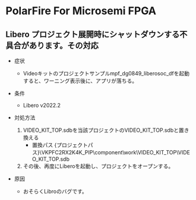 # PolarFire For Microsemi FPGA


## Libero プロジェクト展開時にシャットダウンする不具合があります。その対応
* 症状
    - Videoキットのプロジェクトサンプルmpf_dg0849_liberosoc_dfを起動すると、ワーニング表示後に、アプリが落ちる。
* 条件
    - Libero v2022.2

* 対処方法
    1. VIDEO_KIT_TOP.sdbを当該プロジェクトのVIDEO_KIT_TOP.sdbと置き換える
        * 置換パス {プロジェクトパス}\VKPFC2RX2K4K_PIP\component\work\VIDEO_KIT_TOP\VIDEO_KIT_TOP.sdb
    2. その後、再度にLiberoを起動し、プロジェクトをオープンする。

* 原因
    - おそらくLibroのバグです。

